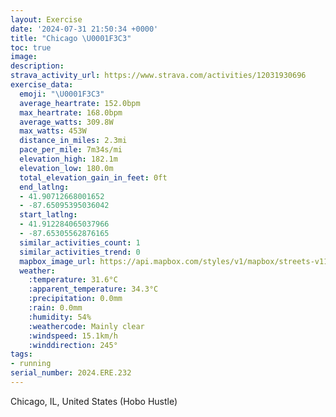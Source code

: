 ```yaml
---
layout: Exercise
date: '2024-07-31 21:50:34 +0000'
title: "Chicago \U0001F3C3"
toc: true
image:
description:
strava_activity_url: https://www.strava.com/activities/12031930696
exercise_data:
  emoji: "\U0001F3C3"
  average_heartrate: 152.0bpm
  max_heartrate: 168.0bpm
  average_watts: 309.8W
  max_watts: 453W
  distance_in_miles: 2.3mi
  pace_per_mile: 7m34s/mi
  elevation_high: 182.1m
  elevation_low: 180.0m
  total_elevation_gain_in_feet: 0ft
  end_latlng:
  - 41.90712668001652
  - -87.65095395036042
  start_latlng:
  - 41.912284065037966
  - -87.65305562876165
  similar_activities_count: 1
  similar_activities_trend: 0
  mapbox_image_url: https://api.mapbox.com/styles/v1/mapbox/streets-v11/static/path-5+787af2-1.0(cvx~Fjv~uOVAF%40BBGVBxDEt%40Bd%40Cl%40%3FlCLbCB%60C%40jCG%7C%40BpAAj%40FjEBjEArCD~DDdHAxBBbACfAGt%40LxA%3Fn%40FjBHNVDd%40%40%5ECd%40FrDI%60BBbAG%7CDM%7C%40QlBEYSMAeA%3Fk%40JS%40wMPmDA_%40AGE%3FCBkBIeEDmAIkB%40iLCmAB%7B%40GgBAsBAqMMmR%40k%40BWFM~BkBj%40_%40v%40m%40%7C%40%7B%40b%40U),pin-s-s+e5b22e(-87.65302,41.9109),pin-s-f+89ae00(-87.65275,41.90905)/auto/800x800?access_token=pk.eyJ1Ijoiam9zaGJlY2ttYW4iLCJhIjoiY205eWR2aDd1MWZ6djJrbXc4a3M0bWZleiJ9.XiG9OWkNcZk2QzjJbxLB4A
  weather:
    :temperature: 31.6°C
    :apparent_temperature: 34.3°C
    :precipitation: 0.0mm
    :rain: 0.0mm
    :humidity: 54%
    :weathercode: Mainly clear
    :windspeed: 15.1km/h
    :winddirection: 245°
tags:
- running
serial_number: 2024.ERE.232
---
```

Chicago, IL, United States (Hobo Hustle)
